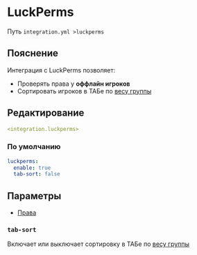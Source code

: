 # LuckPerms
Путь `integration.yml >luckperms`

## Пояснение
Интеграция с LuckPerms позволяет:
- Проверять права у **оффлайн игроков** 
- Сортировать игроков в ТАБе по [весу группы](https://luckperms.net/wiki/Weight)

## Редактирование
```yaml
<integration.luckperms>
```

### По умолчанию
```yaml
luckperms:
  enable: true
  tab-sort: false
```

## Параметры

- [Права](/docs/permission/integration/luckperms/)

<!--@include: @/parts/enable.md-->

### `tab-sort`

Включает или выключает сортировку в ТАБе по [весу группы](https://luckperms.net/wiki/Weight)

